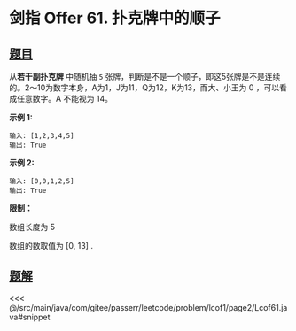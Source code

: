 # 剑指 Offer 61. 扑克牌中的顺子

## [题目](https://leetcode.cn/problems/bu-ke-pai-zhong-de-shun-zi-lcof/)
从**若干副扑克牌** 中随机抽 `5` 张牌，判断是不是一个顺子，即这5张牌是不是连续的。2～10为数字本身，A为1，J为11，Q为12，K为13，而大、小王为 0 ，可以看成任意数字。A 不能视为 14。

**示例 1:**

```
输入: [1,2,3,4,5]
输出: True
```

**示例 2:**

```
输入: [0,0,1,2,5]
输出: True
```

**限制：**

数组长度为 5

数组的数取值为 \[0, 13\] .


## [题解](https://github.com/PasseRR/JavaLeetCode/blob/master/src/main/java/com/gitee/passerr/leetcode/problem/lcof1/page2/Lcof61.java)

<<< @/src/main/java/com/gitee/passerr/leetcode/problem/lcof1/page2/Lcof61.java#snippet
